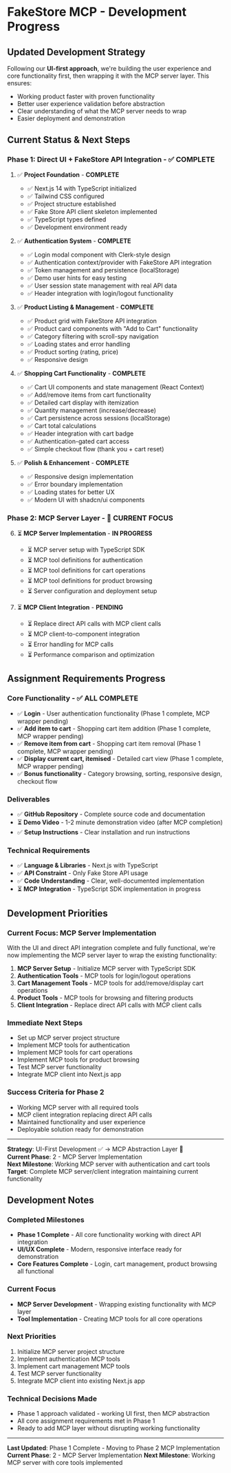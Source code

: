 # FakeStore MCP - Development Progress

## Updated Development Strategy

Following our **UI-first approach**, we're building the user experience and core functionality first, then wrapping it with the MCP server layer. This ensures:
- Working product faster with proven functionality
- Better user experience validation before abstraction
- Clear understanding of what the MCP server needs to wrap
- Easier deployment and demonstration

## Current Status & Next Steps

### **Phase 1: Direct UI + FakeStore API Integration** - **✅ COMPLETE**
1. ✅ **Project Foundation** - **COMPLETE**
   - ✅ Next.js 14 with TypeScript initialized
   - ✅ Tailwind CSS configured
   - ✅ Project structure established
   - ✅ Fake Store API client skeleton implemented
   - ✅ TypeScript types defined
   - ✅ Development environment ready

2. ✅ **Authentication System** - **COMPLETE**
   - ✅ Login modal component with Clerk-style design
   - ✅ Authentication context/provider with FakeStore API integration
   - ✅ Token management and persistence (localStorage)
   - ✅ Demo user hints for easy testing
   - ✅ User session state management with real API data
   - ✅ Header integration with login/logout functionality

3. ✅ **Product Listing & Management** - **COMPLETE**
   - ✅ Product grid with FakeStore API integration
   - ✅ Product card components with "Add to Cart" functionality
   - ✅ Category filtering with scroll-spy navigation
   - ✅ Loading states and error handling
   - ✅ Product sorting (rating, price)
   - ✅ Responsive design

4. ✅ **Shopping Cart Functionality** - **COMPLETE**
   - ✅ Cart UI components and state management (React Context)
   - ✅ Add/remove items from cart functionality  
   - ✅ Detailed cart display with itemization
   - ✅ Quantity management (increase/decrease)
   - ✅ Cart persistence across sessions (localStorage)
   - ✅ Cart total calculations
   - ✅ Header integration with cart badge
   - ✅ Authentication-gated cart access
   - ✅ Simple checkout flow (thank you + cart reset)

5. ✅ **Polish & Enhancement** - **COMPLETE**
   - ✅ Responsive design implementation
   - ✅ Error boundary implementation
   - ✅ Loading states for better UX
   - ✅ Modern UI with shadcn/ui components

### **Phase 2: MCP Server Layer** - **🚀 CURRENT FOCUS**
6. ⏳ **MCP Server Implementation** - **IN PROGRESS**
   - ⏳ MCP server setup with TypeScript SDK
   - ⏳ MCP tool definitions for authentication
   - ⏳ MCP tool definitions for cart operations
   - ⏳ MCP tool definitions for product browsing
   - ⏳ Server configuration and deployment setup

7. ⏳ **MCP Client Integration** - **PENDING**
   - ⏳ Replace direct API calls with MCP client calls
   - ⏳ MCP client-to-component integration
   - ⏳ Error handling for MCP calls
   - ⏳ Performance comparison and optimization

## Assignment Requirements Progress

### Core Functionality - **✅ ALL COMPLETE**
- ✅ **Login** - User authentication functionality (Phase 1 complete, MCP wrapper pending)
- ✅ **Add item to cart** - Shopping cart item addition (Phase 1 complete, MCP wrapper pending)
- ✅ **Remove item from cart** - Shopping cart item removal (Phase 1 complete, MCP wrapper pending)
- ✅ **Display current cart, itemised** - Detailed cart view (Phase 1 complete, MCP wrapper pending)
- ✅ **Bonus functionality** - Category browsing, sorting, responsive design, checkout flow

### Deliverables
- ✅ **GitHub Repository** - Complete source code and documentation
- ⏳ **Demo Video** - 1-2 minute demonstration video (after MCP completion)
- ✅ **Setup Instructions** - Clear installation and run instructions

### Technical Requirements
- ✅ **Language & Libraries** - Next.js with TypeScript
- ✅ **API Constraint** - Only Fake Store API usage
- ✅ **Code Understanding** - Clear, well-documented implementation
- ⏳ **MCP Integration** - TypeScript SDK implementation in progress

## Development Priorities

### **Current Focus: MCP Server Implementation**
With the UI and direct API integration complete and fully functional, we're now implementing the MCP server layer to wrap the existing functionality:

1. **MCP Server Setup** - Initialize MCP server with TypeScript SDK
2. **Authentication Tools** - MCP tools for login/logout operations
3. **Cart Management Tools** - MCP tools for add/remove/display cart operations
4. **Product Tools** - MCP tools for browsing and filtering products
5. **Client Integration** - Replace direct API calls with MCP client calls

### **Immediate Next Steps**
- Set up MCP server project structure
- Implement MCP tools for authentication
- Implement MCP tools for cart operations
- Implement MCP tools for product browsing
- Test MCP server functionality
- Integrate MCP client into Next.js app

### **Success Criteria for Phase 2**
- Working MCP server with all required tools
- MCP client integration replacing direct API calls
- Maintained functionality and user experience
- Deployable solution ready for demonstration

---

**Strategy**: UI-First Development ✅ → MCP Abstraction Layer 🚀  
**Current Phase**: 2 - MCP Server Implementation  
**Next Milestone**: Working MCP server with authentication and cart tools  
**Target**: Complete MCP server/client integration maintaining current functionality

## Development Notes

### Completed Milestones
- **Phase 1 Complete** - All core functionality working with direct API integration
- **UI/UX Complete** - Modern, responsive interface ready for demonstration
- **Core Features Complete** - Login, cart management, product browsing all functional

### Current Focus
- **MCP Server Development** - Wrapping existing functionality with MCP layer
- **Tool Implementation** - Creating MCP tools for all core operations

### Next Priorities
1. Initialize MCP server project structure
2. Implement authentication MCP tools
3. Implement cart management MCP tools
4. Test MCP server functionality
5. Integrate MCP client into existing Next.js app

### Technical Decisions Made
- Phase 1 approach validated - working UI first, then MCP abstraction
- All core assignment requirements met in Phase 1
- Ready to add MCP layer without disrupting working functionality

---

**Last Updated**: Phase 1 Complete - Moving to Phase 2 MCP Implementation
**Current Phase**: 2 - MCP Server Implementation
**Next Milestone**: Working MCP server with core tools implemented 